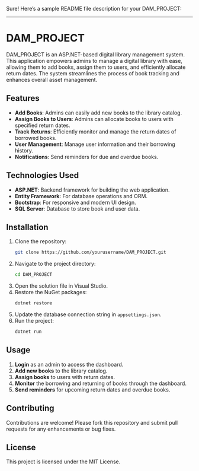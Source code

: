 Sure! Here’s a sample README file description for your DAM_PROJECT:

---

# DAM_PROJECT

DAM_PROJECT is an ASP.NET-based digital library management system. This application empowers admins to manage a digital library with ease, allowing them to add books, assign them to users, and efficiently allocate return dates. The system streamlines the process of book tracking and enhances overall asset management.

## Features

- **Add Books**: Admins can easily add new books to the library catalog.
- **Assign Books to Users**: Admins can allocate books to users with specified return dates.
- **Track Returns**: Efficiently monitor and manage the return dates of borrowed books.
- **User Management**: Manage user information and their borrowing history.
- **Notifications**: Send reminders for due and overdue books.

## **Technologies Used**

- **ASP.NET**: Backend framework for building the web application.
- **Entity Framework**: For database operations and ORM.
- **Bootstrap**: For responsive and modern UI design.
- **SQL Server**: Database to store book and user data.

## **Installation**

1. Clone the repository:
   ```bash
   git clone https://github.com/yourusername/DAM_PROJECT.git
   ```
2. Navigate to the project directory:
   ```bash
   cd DAM_PROJECT
   ```
3. Open the solution file in Visual Studio.
4. Restore the NuGet packages:
   ```bash
   dotnet restore
   ```
5. Update the database connection string in `appsettings.json`.
6. Run the project:
   ```bash
   dotnet run
   ```

## **Usage**

1. **Login** as an admin to access the dashboard.
2. **Add new books** to the library catalog.
3. **Assign books** to users with return dates.
4. **Monitor** the borrowing and returning of books through the dashboard.
5. **Send reminders** for upcoming return dates and overdue books.

## **Contributing**

Contributions are welcome! Please fork this repository and submit pull requests for any enhancements or bug fixes.

## **License**

This project is licensed under the MIT License.
